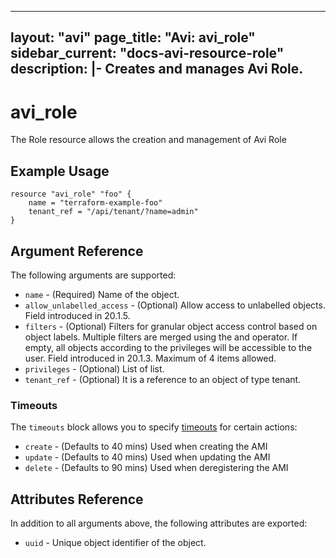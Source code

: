 <!--
    Copyright 2021 VMware, Inc.
    SPDX-License-Identifier: Mozilla Public License 2.0
-->
---
layout: "avi"
page_title: "Avi: avi_role"
sidebar_current: "docs-avi-resource-role"
description: |-
  Creates and manages Avi Role.
---

# avi_role

The Role resource allows the creation and management of Avi Role

## Example Usage

```hcl
resource "avi_role" "foo" {
    name = "terraform-example-foo"
    tenant_ref = "/api/tenant/?name=admin"
}
```

## Argument Reference

The following arguments are supported:

* `name` - (Required) Name of the object.
* `allow_unlabelled_access` - (Optional) Allow access to unlabelled objects. Field introduced in 20.1.5.
* `filters` - (Optional) Filters for granular object access control based on object labels. Multiple filters are merged using the and operator. If empty, all objects according to the privileges will be accessible to the user. Field introduced in 20.1.3. Maximum of 4 items allowed.
* `privileges` - (Optional) List of list.
* `tenant_ref` - (Optional) It is a reference to an object of type tenant.


### Timeouts

The `timeouts` block allows you to specify [timeouts](https://www.terraform.io/docs/configuration/resources.html#timeouts) for certain actions:

* `create` - (Defaults to 40 mins) Used when creating the AMI
* `update` - (Defaults to 40 mins) Used when updating the AMI
* `delete` - (Defaults to 90 mins) Used when deregistering the AMI

## Attributes Reference

In addition to all arguments above, the following attributes are exported:

* `uuid` -  Unique object identifier of the object.

